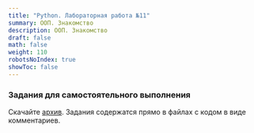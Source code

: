 ```yaml
---
title: "Python. Лабораторная работа №11"
summary: ООП. Знакомство
description: ООП. Знакомство
draft: false
math: false
weight: 110
robotsNoIndex: true
showToc: false
---
```


### Задания для самостоятельного выполнения

Скачайте [архив](/python/lab11.zip). Задания содержатся прямо в файлах с кодом в виде комментариев.
